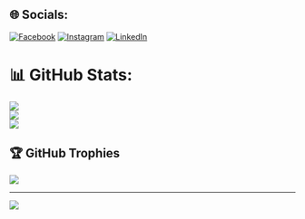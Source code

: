 
## 🌐 Socials:
[![Facebook](https://img.shields.io/badge/Facebook-%231877F2.svg?logo=Facebook&logoColor=white)](https://facebook.com/manikanta.gopi.984) 
[![Instagram](https://img.shields.io/badge/Instagram-%23E4405F.svg?logo=Instagram&logoColor=white)](https://instagram.com/gopi.manikanta_) 
[![LinkedIn](https://img.shields.io/badge/LinkedIn-%230077B5.svg?logo=linkedin&logoColor=white)](https://linkedin.com/in/manikanta-gopi-549163190) 


# 📊 GitHub Stats:
![](https://github-readme-stats.vercel.app/api?username=itsManikantaGopi&theme=dark&hide_border=false&include_all_commits=false&count_private=false)<br/>
![](https://github-readme-streak-stats.herokuapp.com/?user=itsManikantaGopi&theme=dark&hide_border=false)<br/>
![](https://github-readme-stats.vercel.app/api/top-langs/?username=itsManikantaGopi&theme=dark&hide_border=false&include_all_commits=false&count_private=false&layout=compact)

## 🏆 GitHub Trophies
![](https://github-profile-trophy.vercel.app/?username=itsManikantaGopi&theme=radical&no-frame=false&no-bg=true&margin-w=4)

---
[![](https://visitcount.itsvg.in/api?id=renrael-yzal&icon=0&color=0)](https://visitcount.itsvg.in)

<!-- Proudly created with GPRM ( https://gprm.itsvg.in ) -->
